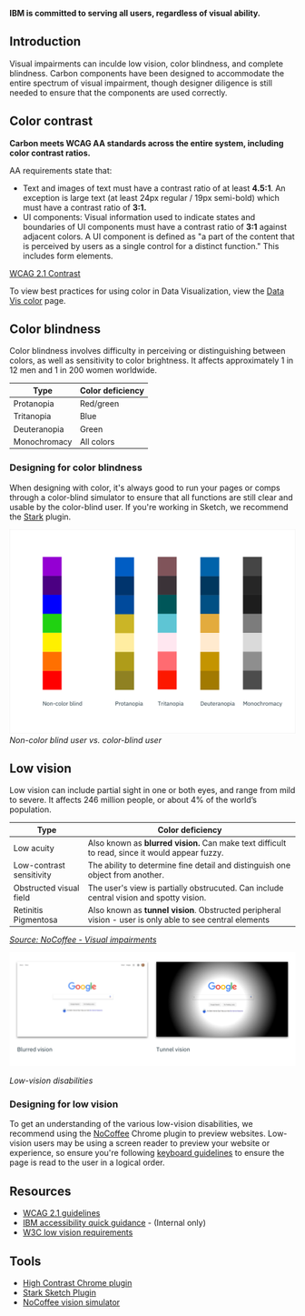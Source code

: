 **IBM is committed to serving all users, regardless of visual ability.**

## Introduction
Visual impairments can inculde low vision, color blindness, and complete blindness. Carbon components have been designed to accommodate the entire spectrum of visual impairment, though designer diligence is still needed to ensure that the components are used correctly.

## Color contrast
**Carbon meets WCAG AA standards across the entire system, including color contrast ratios.**

AA requirements state that:

* Text and images of text must have a contrast ratio of at least **4.5:1**. An exception is large text (at least 24px regular / 19px semi-bold) which must have a contrast ratio of **3:1.**
* UI components: Visual information used to indicate states and boundaries of UI components must have a contrast ratio of **3:1** against adjacent colors. A UI component is defined as "a part of the content that is perceived by users as a single control for a distinct function." This includes form elements.

[WCAG 2.1 Contrast](https://www.w3.org/TR/WCAG21/#contrast-minimum)

To view best practices for using color in Data Visualization, view the [Data Vis color](/data-vis/overview/colors) page.

## Color blindness
Color blindness involves difficulty in perceiving or distinguishing between colors, as well as sensitivity to color brightness. It affects approximately 1 in 12 men and 1 in 200 women worldwide.

| Type | Color deficiency |
|------| ----------------|
| Protanopia | Red/green |
| Tritanopia | Blue      |
| Deuteranopia | Green   |
| Monochromacy | All colors |  

### Designing for color blindness
When designing with color, it's always good to run your pages or comps through a color-blind simulator to ensure that all functions are still clear and usable by the color-blind user. If you're working in Sketch, we recommend the [Stark](http://www.getstark.co/) plugin.  


![rainbow palette](images/color-accessibility-1.png)
_Non-color blind user vs. color-blind user_


## Low vision
Low vision can include partial sight in one or both eyes, and range from mild to severe. It affects 246 million people, or about 4% of the world’s population.

| Type | Color deficiency |
|------| ----------------|
| Low acuity | Also known as **blurred vision.** Can make text difficult to read, since it would appear fuzzy. |
| Low-contrast sensitivity | The ability to determine fine detail and distinguish one object from another.     |
| Obstructed visual field | The user's view is partially obstrucuted. Can include central vision and spotty vision.  |
| Retinitis Pigmentosa | Also known as **tunnel vision**. Obstructed peripheral vision - user is only able to see central elements  |

_[Source: NoCoffee - Visual impairments ](https://accessgarage.wordpress.com/2013/02/09/458/)_

![blurred vision and tunnel vision on Google.com](images/color-accessibility-2.png)

_Low-vision disabilities_

### Designing for low vision
To get an understanding of the various low-vision disabilities, we recommend using the [NoCoffee](https://chrome.google.com/webstore/detail/nocoffee/jjeeggmbnhckmgdhmgdckeigabjfbddl) Chrome plugin to preview websites. Low-vision users may be using a screen reader to preview your website or experience, so ensure you're following [keyboard guidelines](/guidelines/accessibility/keyboard) to ensure the page is read to the user in a logical order.


## Resources
- [WCAG 2.1 guidelines](https://www.w3.org/TR/WCAG21/)
- [IBM accessibility quick guidance](https://w3.ibm.com/able/devtest/quick/) - (Internal only)
- [W3C low vision requirements](https://www.w3.org/TR/low-vision-needs/)

## Tools
- [High Contrast Chrome plugin](https://chrome.google.com/webstore/detail/high-contrast/djcfdncoelnlbldjfhinnjlhdjlikmph/related?hl=en)
- [Stark Sketch Plugin](http://www.getstark.co/)
- [NoCoffee vision simulator](https://chrome.google.com/webstore/detail/nocoffee/jjeeggmbnhckmgdhmgdckeigabjfbddl)
